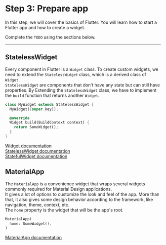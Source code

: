 # Step 3: Prepare app

In this step, we will cover the basics of Flutter. You will learn how to start a Flutter app and how to create a widget.

Complete the `TODO` using the sections below.

---

## StatelessWidget

Every component in Flutter is a `Widget` class. To create custom widgets, we need to extend the `StatelessWidget` class, which is a derived class of `Widget`.  
`StatelessWidget` are components that don't have any state but can still have properties. By Extending the `StatelessWidget` class, we have to implement the `build` function that returns another `Widget`.

```dart
class MyWidget extends StatelessWidget {
  MyWidget({super.key});

  @override
  Widget build(BuildContext context) {
    return SomeWidget();
  }
}
```

[Widget documentation](https://api.flutter.dev/flutter/widgets/Widget-class.html)  
[StatelessWidget documentation](https://api.flutter.dev/flutter/widgets/StatelessWidget-class.html)  
[StatefulWidget documentation](https://api.flutter.dev/flutter/widgets/StatefulWidget-class.html)

## MaterialApp

The `MaterialApp` is a convenience widget that wraps several widgets commonly required for Material Design applications.  
It gives a lot of options to customize the look and feel of the app.
More than that, it also gives some design behavior according to the framework, like navigation, theme, context, etc.  
The `home` property is the widget that will be the app's root.

```dart
MaterialApp(
  home: SomeWidget(),
)
```

[MaterialApp documentation](https://api.flutter.dev/flutter/material/MaterialApp-class.html)
